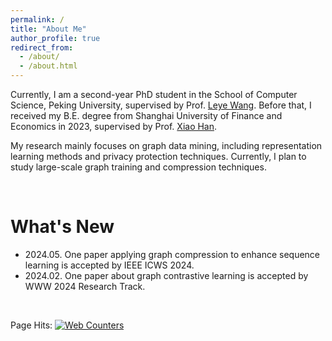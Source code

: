 ```yaml
---
permalink: /
title: "About Me"
author_profile: true
redirect_from: 
  - /about/
  - /about.html
---
```


Currently, I am a second-year PhD student in the School of Computer Science, Peking University, supervised by Prof. <a href="https://wangleye.github.io" target="_blank">Leye Wang</a>. 
Before that, I received my B.E. degree from Shanghai University of Finance and Economics in 2023, supervised by Prof. <a href="https://www.diggg.cn/pages/researchPower.html?id=2105dc281b092af604065c5916e9c73a" target="_blank">Xiao Han</a>. 

My research mainly focuses on graph data mining, including representation learning methods and privacy protection techniques. Currently, I plan to study large-scale graph training and compression techniques.

<br/>

What's New
======
* 2024.05. One paper applying graph compression to enhance sequence learning is accepted by IEEE ICWS 2024.
* 2024.02. One paper about graph contrastive learning is accepted by WWW 2024 Research Track.

<br/>

Page Hits: <a href="https://www.easycounter.com/"><img src="https://www.easycounter.com/counter.php?wuyucheng" border="0" alt="Web Counters"></a>
